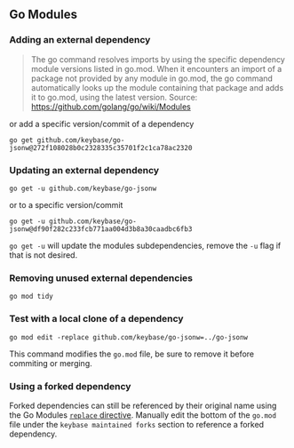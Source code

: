 ## Go Modules

### Adding an external dependency

> The go command resolves imports by using the specific dependency module
> versions listed in go.mod. When it encounters an import of a package not
> provided by any module in go.mod, the go command automatically looks up the
> module containing that package and adds it to go.mod, using the latest
> version.
Source: https://github.com/golang/go/wiki/Modules

or add a specific version/commit of a dependency

    go get github.com/keybase/go-jsonw@272f108028b0c2328335c35701f2c1ca78ac2320

### Updating an external dependency

    go get -u github.com/keybase/go-jsonw

or to a specific version/commit

    go get -u github.com/keybase/go-jsonw@df90f282c233fcb771aa004d3b8a30caadbc6fb3

`go get -u` will update the modules subdependencies, remove the `-u` flag if
that is not desired.

### Removing unused external dependencies

    go mod tidy

### Test with a local clone of a dependency

    go mod edit -replace github.com/keybase/go-jsonw=../go-jsonw

This command modifies the `go.mod` file, be sure to remove it before commiting
or merging.

### Using a forked dependency

Forked dependencies can still be referenced by their original name using the Go
Modules [`replace`
directive](https://github.com/golang/go/wiki/Modules#when-should-i-use-the-replace-directive).
Manually edit the bottom of the `go.mod` file under the `keybase maintained
forks` section to reference a forked dependency.
